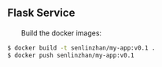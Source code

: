 ## Flask Service
　　Build the docker images:
```bash
$ docker build -t senlinzhan/my-app:v0.1 .
$ docker push senlinzhan/my-app:v0.1
```
